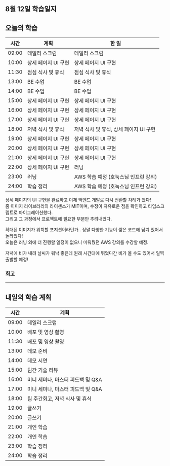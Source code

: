 ## 8월 12일 학습일지

## 오늘의 학습

| 시간  | 계획                | 한 일                                  |
| ----- | ------------------- | -------------------------------------- |
| 09:00 | 데일리 스크럼       | 데일리 스크럼                          |
| 10:00 | 상세 페이지 UI 구현 | 상세 페이지 UI 구현                    |
| 11:30 | 점심 식사 및 휴식   | 점심 식사 및 휴식                      |
| 13:00 | BE 수업             | BE 수업                                |
| 14:00 | BE 수업             | BE 수업                                |
| 15:00 | 상세 페이지 UI 구현 | 상세 페이지 UI 구현                    |
| 16:00 | 상세 페이지 UI 구현 | 상세 페이지 UI 구현                    |
| 17:00 | 상세 페이지 UI 구현 | 상세 페이지 UI 구현                    |
| 18:00 | 저녁 식사 및 휴식   | 저녁 식사 및 휴식, 상세 페이지 UI 구현 |
| 19:00 | 상세 페이지 UI 구현 | 상세 페이지 UI 구현                    |
| 20:00 | 상세 페이지 UI 구현 | 상세 페이지 UI 구현                    |
| 21:00 | 상세 페이지 UI 구현 | 상세 페이지 UI 구현                    |
| 22:00 | 상세 페이지 UI 구현 | 러닝                                   |
| 23:00 | 러닝                | AWS 학습 예정 (호눅스님 인프런 강의)   |
| 24:00 | 학습 정리           | AWS 학습 예정 (호눅스님 인프런 강의)   |

상세 페이지의 UI 구현을 완료하고 이제 백엔드 개발로 다시 전환할 차례가 왔다!  
줌 이미지 라이브러리의 라이센스가 MIT이며, 수정이 자유로운 점을 확인하고 타입스크립트로 마이그레이션했다.  
그리고 그 과정에서 프로젝트에 필요한 부분만 추려내었다.

확대된 이미지가 위치할 포지션이라던가.. 정말 다양한 기능이 짧은 코드에 담겨 있어서 놀라웠다!  
오늘은 러닝 외에 더 진행할 일정이 없으니 미뤄뒀던 AWS 강의를 수강할 예정.

저녁에 비가 내려 날씨가 워낙 좋은데 원래 시간대에 뛰었다간 비가 올 수도 있어서 일찍 출발할 예정!

### 회고

---

## 내일의 학습 계획

| 시간  | 계획                              |
| ----- | --------------------------------- |
| 09:00 | 데일리 스크럼                     |
| 10:00 | 배포 및 영상 촬영                 |
| 11:30 | 배포 및 영상 촬영                 |
| 13:00 | 데모 준비                         |
| 14:00 | 데모 시연                         |
| 15:00 | 팀간 기술 리뷰                    |
| 16:00 | 미니 세미나, 마스터 피드백 및 Q&A |
| 17:00 | 미니 세미나, 마스터 피드백 및 Q&A |
| 18:00 | 팀 주간회고, 저녁 식사 및 휴식    |
| 19:00 | 글쓰기                            |
| 20:00 | 글쓰기                            |
| 21:00 | 개인 학습                         |
| 22:00 | 개인 학습                         |
| 23:00 | 학습 정리                         |
| 24:00 | 학습 정리                         |
